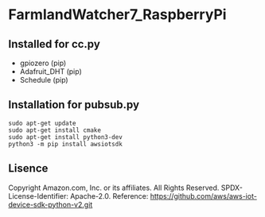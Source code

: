 # FarmlandWatcher7_RaspberryPi

## Installed for cc.py
+ gpiozero (pip)
+ Adafruit_DHT (pip)
+ Schedule (pip)

## Installation for pubsub.py
```
sudo apt-get update
sudo apt-get install cmake
sudo apt-get install python3-dev
python3 -m pip install awsiotsdk
```
## Lisence
Copyright Amazon.com, Inc. or its affiliates. All Rights Reserved.
SPDX-License-Identifier: Apache-2.0.
Reference: https://github.com/aws/aws-iot-device-sdk-python-v2.git